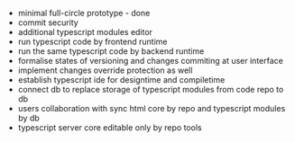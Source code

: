 * minimal full-circle prototype - done
* commit security
* additional typescript modules editor
* run typescript code by frontend runtime
* run the same typescript code by backend runtime
* formalise states of versioning and changes commiting at user interface
* implement changes override protection as well
* establish typescript ide for designtime and compiletime
* connect db to replace storage of typescript modules from code repo to db
* users collaboration with sync html core by repo and typescript modules by db
* typescript server core editable only by repo tools
